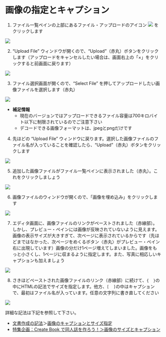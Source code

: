 # 画像の指定とキャプション

1. ファイル一覧ペインの上部にあるファイル・アップロードのアイコン ![](https://github.com/microsoft/vscode-codicons/raw/main/src/icons/arrow-up.svg) をクリックします

![ ](images/create-and-save-documents/Image-specification-and-caption/fig-1.png)

2. “Upload File” ウィンドウが開くので、“Upload”（赤丸）ボタンをクリックします（アップロードをキャンセルしたい場合は、画面右上の「×」をクリックすると前画面に戻ります）

![ ](images/create-and-save-documents/Image-specification-and-caption/fig-2.png)

3. ファイル選択画面が開くので、“Select File” を押してアップロードしたい画像ファイルを選択します（赤丸）

![ ](images/create-and-save-documents/Image-specification-and-caption/fig-3.png)

- **補足情報**
    - 現在のバージョンではアップロードできるファイル容量は700キロバイト以下に制限されているのでご注意下さい
    - デコードできる画像フォーマットは、jpegとpngだけです


4. 先ほどの “Upload File” ウィンドウに戻ります。選択した画像ファイルのファイル名が入っていることを確認したら、“Upload”（赤丸）ボタンをクリックします

![ ](images/create-and-save-documents/Image-specification-and-caption/fig-4.png)

5. 追加した画像ファイルがファイル一覧ペインに表示されました（赤丸）。これをクリックしましょう

![ ](images/create-and-save-documents/Image-specification-and-caption/fig-5.png)

6. 画像ファイルのウィンドウが開くので、「画像を埋め込み」をクリックします

![ ](images/create-and-save-documents/Image-specification-and-caption/fig-6.png)

7. エディタ画面に、画像ファイルのリンクがペーストされました（赤線部）。しかし、プレビュー・ペインには画像が反映されていないように見えます。画像の表示サイズが大きすぎて、次ページに表示されているからです（先ほどまではなかった、次ページをめくるボタン〈赤丸〉がプレビュー・ペイン右に出現しています）画像の分だけ1ページ増えてしまいました。画像をもっと小さくし、1ページに収まるように指定します。また、写真に相応しいキャプションも加えましょう

![ ](images/create-and-save-documents/Image-specification-and-caption/fig-7.png)

8. さきほどペーストされた画像ファイルのリンク（赤線部）に続けて、`{  }`の中にHTMLの記法でサイズを指定します。他方、`[  ]`の中はキャプションで、最初はファイル名が入っています。任意の文字列に書き直してください

![ ](images/create-and-save-documents/Image-specification-and-caption/fig-8.png)

詳細な記法は下記を参照して下さい。

- [文書作成の記法](/ja/create-and-save-documents/notation-for-document-creation.md)＞[画像のキャプションとサイズ指定](/ja/create-and-save-documents/notation-for-document-creation.md#%E7%94%BB%E5%83%8F%E3%81%AE%E3%82%AD%E3%83%A3%E3%83%97%E3%82%B7%E3%83%A7%E3%83%B3%E3%81%A8%E3%82%B5%E3%82%A4%E3%82%BA%E6%8C%87%E5%AE%9A)
- [特集企画：Create Book で同人誌を作ろう！＞画像のサイズとキャプション](https://vivliostyle.org/ja/make-books-with-create-book/#%E7%94%BB%E5%83%8F%E3%81%AE%E3%82%B5%E3%82%A4%E3%82%BA%E3%81%A8%E3%82%AD%E3%83%A3%E3%83%97%E3%82%B7%E3%83%A7%E3%83%B3)